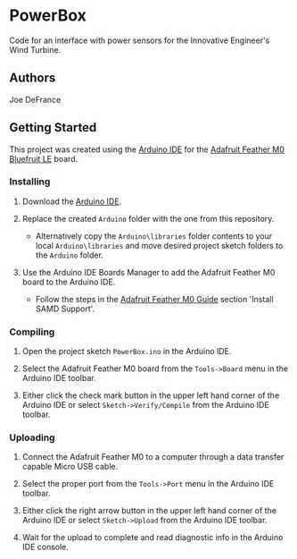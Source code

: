 # PowerBox
Code for an interface with power sensors for the Innovative Engineer's Wind Turbine.

## Authors

Joe DeFrance

## Getting Started

This project was created using the [Arduino IDE](https://www.arduino.cc/en/main/software) for the [Adafruit Feather M0 Bluefruit LE](https://www.adafruit.com/product/2995) board.

### Installing

1. Download the [Arduino IDE](https://www.arduino.cc/en/main/software).

2. Replace the created `Arduino` folder with the one from this repository.

   * Alternatively copy the `Arduino\libraries` folder contents to your local `Arduino\libraries` and move desired project sketch folders to the `Arduino` folder.

3. Use the Arduino IDE Boards Manager to add the Adafruit Feather M0 board to the Arduino IDE.

   * Follow the steps in the [Adafruit Feather M0 Guide](https://learn.adafruit.com/adafruit-feather-m0-basic-proto/using-with-arduino-ide) section 'Install SAMD Support'.

### Compiling

1. Open the project sketch `PowerBox.ino` in the Arduino IDE.

2. Select the Adafruit Feather M0 board from the `Tools->Board` menu in the Arduino IDE toolbar.

3. Either click the check mark button in the upper left hand corner of the Arduino IDE or select `Sketch->Verify/Compile` from the Arduino IDE toolbar.

### Uploading

1. Connect the Adafruit Feather M0 to a computer through a data transfer capable Micro USB cable.

2. Select the proper port from the `Tools->Port` menu in the Arduino IDE toolbar.

3. Either click the right arrow button in the upper left hand corner of the Arduino IDE or select `Sketch->Upload` from the Arduino IDE toolbar.

4. Wait for the upload to complete and read diagnostic info in the Arduino IDE console.
